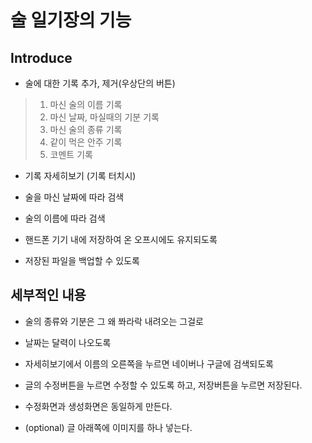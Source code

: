 # 술 일기장의 기능

## Introduce

* 술에 대한 기록 추가, 제거(우상단의 버튼)
> 1. 마신 술의 이름 기록
> 2. 마신 날짜, 마실때의 기분 기록
> 3. 마신 술의 종류 기록
> 4. 같이 먹은 안주 기록
> 5. 코멘트 기록
* 기록 자세히보기 (기록 터치시)

* 술을 마신 날짜에 따라 검색
* 술의 이름에 따라 검색

* 핸드폰 기기 내에 저장하여 온 오프시에도 유지되도록
* 저장된 파일을 백업할 수 있도록

## 세부적인 내용

* 술의 종류와 기분은 그 왜 쫘라락 내려오는 그걸로
* 날짜는 달력이 나오도록
* 자세히보기에서 이름의 오른쪽을 누르면 네이버나 구글에 검색되도록
* 글의 수정버튼을 누르면 수정할 수 있도록 하고, 저장버튼을 누르면 저장된다.
* 수정화면과 생성화면은 동일하게 만든다.

* (optional) 글 아래쪽에 이미지를 하나 넣는다.
